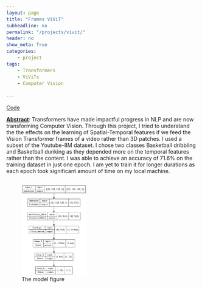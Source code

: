 ```yaml
---
layout: page
title: "Frames ViViT"
subheadline: no
permalink: "/projects/vivit/"
header: no
show_meta: True
categories:
    - project
tags: 
    - Transformers
    - ViViTs
    - Computer Vision

---
```


[Code](https://github.com/ShreeyashGo/ADifferentVideoVisionTransformer)

<b><emp><u>Abstract</u></emp></b>: Transformers have made impactful progress in NLP and are now transforming Computer Vision. Through this project, I tried to understand the the effects on the learning of Spatial-Temporal features if we feed the Vision Transformer frames of a video rather than 3D patches. I used a subset of the Youtube-8M dataset. I chose two classes Basketball dribbling and Basketball dunking as they depended more on the temporal features rather than the content. I was able to achieve an accuracy of 71.6% on the training dataset in just one epoch. I am yet to train it for longer durations as each epoch took significant amount of time on my local machine.

<div class = "row">
<div class ="small-12 large-12 column">
    <figure>
        <img src="/images/projects/ViVit/model_plot.jpg" style="width:40%" class="figbig">
        <figcaption>The model figure</figcaption>
    </figure>   
</div>
</div>

<style>
    .fig:hover{
        transform: scale(2);
    }
    .figbig:hover{
        transform: scale(1.2);
    }
</style>
